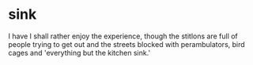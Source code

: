 sink
====

I have I shall rather enjoy the experience, though the stitlons are full of people trying to get out and the streets blocked with perambulators, bird cages and 'everything but the kitchen sink.'
